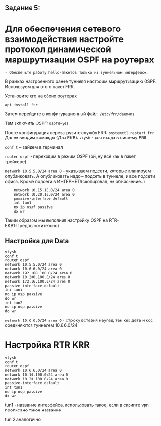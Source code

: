 ## Задание 5:

# Для обеспечения сетевого взаимодействия настройте протокол динамической маршрутизации OSPF на роутерах
    - Обеспечьте работу hello-пакетов только на туннельном интерфейсе.

В рамках настроенного ранее туннеля настроим маршрутизацию OSPF. Используем для этого пакет FRR.

Установите его на обоих роутерах

`apt install frr`

Затем перейдите в конфигурационный файл: `/etc/frr/daemons`

Там включить OSPF: `ospfd=yes`

После конфигурации перезагрузите службу FRR: `systemctl restart frr`
Далее вводим команды (Для ЕКБ): 
`vtysh`  - для входа в систему FRR

`conf t` – зайдем в терминал

`router ospf`  -  переходим в режим OSPF (ой, ну всё как в пакет трейсере)

`network 10.5.5.0/24 area 0` – указываем подсети, которые планируем опубликовать. А опубликовать надо – подсеть в туннеле, и все подсети офиса. Кроме подсети в ИНТЕРНЕТ!(скопировал, не объяснение..)
```
    network 10.15.10.0/24 area 0 
	network 10.20.10.0/24 area 0
	passive-interface default
	int tun1
	no ip ospf passive
	do wr
```

Таким образом мы выполнил настройку OSPF на RTR-EKB1(Предположительно)

## Настройка для Data

```
vtysh
conf t
router ospf
network 10.5.5.0/24 area 0
network 10.6.6.0/24 area 0
network 192.168.100.0/24 area 0
network 10.200.100.0/24 area 0
network 172.16.100.0/24 area 0
passive-interface default
int tun1
no ip osp passive
do wr
int tun2
no ip osp passive
do wr
```

`network 10.6.6.0/24 area 0` - строку вставил наугад, так как дата и ксс соединяются туннелем
10.6.6.0/24

# Настройка RTR KRR

```
vtysh
conf t
router ospf
network 10.6.6.0/24 area 0
network 10.10.100.0/24 area 0
network 10.20.100.0/24 area 0
passive-interface default
int tun1
no ip osp passive
do wr
```


tun1 - название интерфейса. использовать такое, если в скрипте vpn прописано такое название

tun 2 аналогично
